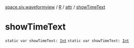 [space.siy.waveformview](../../index.md) / [R](../index.md) / [attr](index.md) / [showTimeText](./show-time-text.md)

# showTimeText

`static var showTimeText: `[`Int`](https://kotlinlang.org/api/latest/jvm/stdlib/kotlin/-int/index.html)
`static var showTimeText: `[`Int`](https://kotlinlang.org/api/latest/jvm/stdlib/kotlin/-int/index.html)